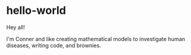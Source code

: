 # hello-world

Hey all!

I'm Conner and like creating mathematical models to investigate human diseases, writing code, and brownies. 
